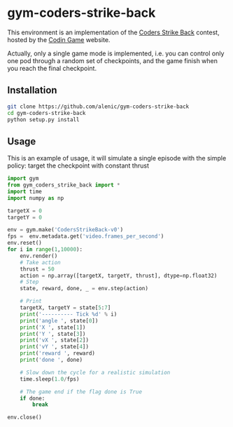 # gym-coders-strike-back

This environment is an implementation of the [Coders Strike Back](https://www.codingame.com/multiplayer/bot-programming/coders-strike-back) contest, hosted by the [Codin Game](https://www.codingame.com) website.

Actually, only a single game mode is implemented,  i.e. you can control only one pod through a random set of checkpoints, and the game finish when you reach the final checkpoint.

## Installation

```bash
git clone https://github.com/alenic/gym-coders-strike-back
cd gym-coders-strike-back
python setup.py install
```

## Usage

This is an example of usage, it will simulate a single episode with the simple policy: target the checkpoint with constant thrust

```python
import gym
from gym_coders_strike_back import *
import time
import numpy as np

targetX = 0
targetY = 0

env = gym.make('CodersStrikeBack-v0')
fps =  env.metadata.get('video.frames_per_second')
env.reset()
for i in range(1,10000):
    env.render()
    # Take action
    thrust = 50
    action = np.array([targetX, targetY, thrust], dtype=np.float32)
    # Step
    state, reward, done, _ = env.step(action)

    # Print
    targetX, targetY = state[5:7]
    print('---------- Tick %d' % i)
    print('angle ', state[0])
    print('X ', state[1])
    print('Y ', state[3])
    print('vX ', state[2])
    print('vY ', state[4])
    print('reward ', reward)
    print('done ', done)

    # Slow down the cycle for a realistic simulation
    time.sleep(1.0/fps)

    # The game end if the flag done is True
    if done:
        break

env.close()
```
